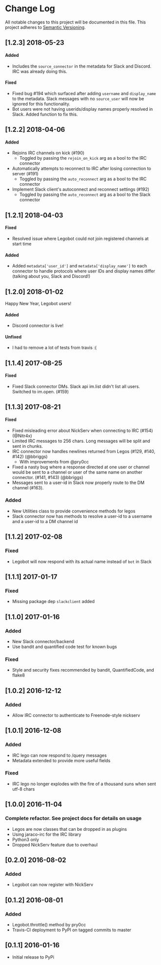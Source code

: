 # Change Log

All notable changes to this project will be documented in this file.
This project adheres to [Semantic Versioning](http://semver.org/).

## [1.2.3] 2018-05-23
#### Added
 - Includes the `source_connector` in the metadata for Slack and Discord. IRC was already doing this.
 
#### Fixed
 - Fixed bug #194 which surfaced after adding `username` and `display_name` to the metadata. Slack messages with no `source_user` will now be ignored for this functionality.
 - Bot users were not having userids/display names properly resolved in Slack. Added function to fix this.

## [1.2.2] 2018-04-06
#### Added
 - Rejoins IRC channels on kick (#190)
   - Toggled by passing the `rejoin_on_kick` arg as a bool to the IRC connector
 - Automatically attempts to reconnect to IRC after losing connection to server (#191)
   - Toggled by passing the `auto_reconnect` arg as a bool to the IRC connector
 - Implement Slack client's autoconnect and reconnect settings (#192)
   - Toggled by passing the `auto_reconnect` arg as a bool to the Slack connector

## [1.2.1] 2018-04-03

#### Fixed
- Resolved issue where Legobot could not join registered channels at start time

#### Added
- Added `metadata['user_id']` and `metadata['display_name']` to each connector to handle protocols where user IDs and display names differ (talking about you, Slack and Discord!)

## [1.2.0] 2018-01-02

Happy New Year, Legobot users!

#### Added
- Discord connector is live!

#### Unfixed
- I had to remove a lot of tests from travis :(

## [1.1.4] 2017-08-25
#### Fixed
- Fixed Slack connector DMs. Slack api im.list didn't list all users. Switched to im.open. (#159)

## [1.1.3] 2017-08-21
#### Fixed

- Fixed misleading error about NickServ when connecting to IRC (#154) (@Nitr4x)
- Limited IRC messages to 256 chars. Long messages will be split and sent in chunks.
- IRC connector now handles newlines returned from Legos (#129, #140, #142) (@bbriggs)
  - With improvements from @pry0cc
- Fixed a nasty bug where a response directed at one user or channel would be sent to a channel or user of the same name on another connector. (#141, #143) (@bbriggs)
- Messages sent to a user-id in Slack now properly route to the DM channel (#163).

### Added

- New Utilities class to provide convenience methods for legos
- Slack connector now has methods to resolve a user-id to a username and a user-id to a DM channel id

## [1.1.2] 2017-02-08
### Fixed

- Legobot will now respond with its actual name instead of `bot` in Slack

## [1.1.1] 2017-01-17
### Fixed

- Missing package dep `slackclient` added

## [1.1.0] 2017-01-16
### Added

- New Slack connector/backend
- Use bandit and quantified code test for known bugs

### Fixed

- Style and security fixes recommended by bandit, QuantifiedCode,
and flake8

## [1.0.2] 2016-12-12

### Added

- Allow IRC connector to authenticate to Freenode-style nickserv

## [1.0.1] 2016-12-08

### Added

- IRC lego can now respond to /query messages
- Metadata extended to provide more useful fields

### Fixed

- IRC lego no longer explodes with the fire of a thousand suns when
  sent utf-8 chars

## [1.0.0] 2016-11-04

### Complete refactor. See project docs for details on usage

- Legos are now classes that can be dropped in as plugins
- Using jaraco-irc for the IRC library
- Python3 only
- Dropped NickServ feature due to overhaul

## [0.2.0] 2016-08-02

### Added

- Legobot can now register with NickServ

## [0.1.2] 2016-08-01

### Added

- Legobot.throttle() method by pry0cc
- Travis-CI deployment to PyPI on tagged commits to master

## [0.1.1] 2016-01-16

- Initial release to PyPi

